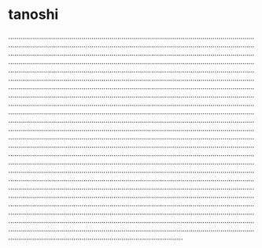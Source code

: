 # tanoshi

........................................................................................................................................................................................................................................................................................................................................................................................................................................................................................................................................................................................................................................................................................................................................................................................................................................................................................................................................................................................................................................................................................................................................................................................................................................................................................................................................................................................................................................................................................................................................................................................................................................................................................................................................................................................................................................................................................................................................................................................................................................................................................................................................................................................................................................................................................................................................................................................................................................................................................................................................................................................................................................................................................................................................................................................................................................................................................................................................................................................................................................................................................................................................................................................